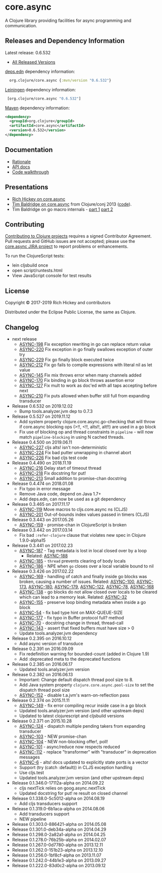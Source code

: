 # core.async

A Clojure library providing facilities for async programming and communication.


## Releases and Dependency Information

Latest release: 0.6.532

* [All Released Versions](http://search.maven.org/#search%7Cgav%7C1%7Cg%3A%22org.clojure%22%20AND%20a%3A%22core.async%22)

[deps.edn](https://clojure.org/reference/deps_and_cli) dependency information:

```clj
  org.clojure/core.async {:mvn/version "0.6.532"}
 ```

[Leiningen](https://github.com/technomancy/leiningen) dependency information:

```clj
 [org.clojure/core.async "0.6.532"]
```

[Maven](http://maven.apache.org/) dependency information:

```xml
<dependency>
  <groupId>org.clojure</groupId>
  <artifactId>core.async</artifactId>
  <version>0.6.532</version>
</dependency>
```

## Documentation

* [Rationale](https://clojure.org/news/2013/06/28/clojure-clore-async-channels)
* [API docs](https://clojure.github.io/core.async/)
* [Code walkthrough](https://github.com/clojure/core.async/blob/master/examples/walkthrough.clj)

## Presentations

* [Rich Hickey on core.async](http://www.infoq.com/presentations/clojure-core-async)
* [Tim Baldridge on core.async](http://www.youtube.com/watch?v=enwIIGzhahw) from Clojure/conj 2013 ([code](https://github.com/halgari/clojure-conj-2013-core.async-examples)).
* Tim Baldridge on go macro internals - [part 1](https://www.youtube.com/watch?v=R3PZMIwXN_g) [part 2](https://www.youtube.com/watch?v=SI7qtuuahhU)

## Contributing 

[Contributing to Clojure projects](https://clojure.org/community/contributing) requires a signed Contributor Agreement. Pull requests and GitHub issues are not accepted; please use the [core.async JIRA project](https://clojure.atlassian.net/browse/ASYNC) to report problems or enhancements.

To run the ClojureScript tests:

* lein cljsbuild once
* open script/runtests.html
* View JavaScript console for test results

## License

Copyright © 2017-2019 Rich Hickey and contributors

Distributed under the Eclipse Public License, the same as Clojure.

## Changelog

* next release
  * [ASYNC-198](https://clojure.atlassian.net/browse/ASYNC-198) Fix exception rewriting in go can replace return value
  * [ASYNC-220](https://clojure.atlassian.net/browse/ASYNC-220) Fix exception in go finally swallows exception of outer try
  * [ASYNC-229](https://clojure.atlassian.net/browse/ASYNC-229) Fix go finally block executed twice
  * [ASYNC-212](https://clojure.atlassian.net/browse/ASYNC-212) Fix go fails to compile expressions with literal nil as let value
  * [ASYNC-145](https://clojure.atlassian.net/browse/ASYNC-145) Fix mix throws error when many channels added
  * [ASYNC-170](https://clojure.atlassian.net/browse/ASYNC-170) Fix binding in go block throws assertion error
  * [ASYNC-127](https://clojure.atlassian.net/browse/ASYNC-127) Fix mult to work as doc'ed with all taps accepting before next
  * [ASYNC-210](https://clojure.atlassian.net/browse/ASYNC-210) Fix puts allowed when buffer still full from expanding transducer
* Release 0.6.532 on 2019.12.02
  * Bump tools.analyzer.jvm dep to 0.7.3
* Release 0.5.527 on 2019.11.12
  * Add system property clojure.core.async.go-checking that will throw if core.async blocking ops (>!!, <!!, alts!!, alt!!) are used in a go block
  * Fix use of blocking op and thread constraints in `pipeline` - will now match `pipeline-blocking` in using N cached threads.
* Release 0.4.500 on 2019.06.11
  * [ASYNC-227](https://clojure.atlassian.net/browse/ASYNC-227) cljs alts! isn't non-deterministic
  * [ASYNC-224](https://clojure.atlassian.net/browse/ASYNC-224) Fix bad putter unwrapping in channel abort
  * [ASYNC-226](https://clojure.atlassian.net/browse/ASYNC-226) Fix bad cljs test code
* Release 0.4.490 on 2018.11.19
  * [ASYNC-216](https://clojure.atlassian.net/browse/ASYNC-216) Delay start of timeout thread
  * [ASYNC-218](https://clojure.atlassian.net/browse/ASYNC-218) Fix docstring for put!
  * [ASYNC-213](https://clojure.atlassian.net/browse/ASYNC-213) Small addition to promise-chan docstring
* Release 0.4.474 on 2018.01.08
  * Fix typo in error message
  * Remove Java code, depend on Java 1.7+
  * Add deps.edn, can now be used as a git dependency
* Release 0.3.465 on 2017.11.17
  * [ASYNC-119](https://clojure.atlassian.net/browse/ASYNC-119) Move macros to cljs.core.async ns (CLJS)
  * [ASYNC-201](https://clojure.atlassian.net/browse/ASYNC-201) Out-of-bounds index values passed in timers (CLJS)
* Release 0.3.443 on 2017.05.26
  * [ASYNC-159](https://clojure.atlassian.net/browse/ASYNC-159) - promise-chan in ClojureScript is broken 
* Release 0.3.442 on 2017.03.14
  * Fix bad `:refer-clojure` clause that violates new spec in Clojure 1.9.0-alpha15
* Release 0.3.441 on 2017.02.23
  * [ASYNC-187](https://clojure.atlassian.net/browse/ASYNC-187) - Tag metadata is lost in local closed over by a loop
    * Related: [ASYNC-188](https://clojure.atlassian.net/browse/ASYNC-188)
  * [ASYNC-185](https://clojure.atlassian.net/browse/ASYNC-185) - `thread` prevents clearing of body locals
  * [ASYNC-186](https://clojure.atlassian.net/browse/ASYNC-186) - NPE when `go` closes over a local variable bound to nil
* Release 0.3.426 on 2017.02.22
  * [ASYNC-169](https://clojure.atlassian.net/browse/ASYNC-169) - handling of catch and finally inside go blocks was broken, causing a number of issues. Related: [ASYNC-100](https://clojure.atlassian.net/browse/ASYNC-100), [ASYNC-173](https://clojure.atlassian.net/browse/ASYNC-173), [ASYNC-180](https://clojure.atlassian.net/browse/ASYNC-180), [ASYNC-179](https://clojure.atlassian.net/browse/ASYNC-179), [ASYNC-122](https://clojure.atlassian.net/browse/ASYNC-122), [ASYNC-78](https://clojure.atlassian.net/browse/ASYNC-78), [ASYNC-168](https://clojure.atlassian.net/browse/ASYNC-168)
  * [ASYNC-138](https://clojure.atlassian.net/browse/ASYNC-138) - go blocks do not allow closed over locals to be cleared which can lead to a memory leak. Related: [ASYNC-32](https://clojure.atlassian.net/browse/ASYNC-32)
  * [ASYNC-155](https://clojure.atlassian.net/browse/ASYNC-155) - preserve loop binding metadata when inside a go block
  * [ASYNC-54](https://clojure.atlassian.net/browse/ASYNC-54) - fix bad type hint on MAX-QUEUE-SIZE
  * [ASYNC-177](https://clojure.atlassian.net/browse/ASYNC-177) - fix typo in Buffer protocol full? method
  * [ASYNC-70](https://clojure.atlassian.net/browse/ASYNC-70) - docstring change in thread, thread-call
  * [ASYNC-143](https://clojure.atlassian.net/browse/ASYNC-143) - assert that fixed buffers must have size > 0
  * Update tools.analyzer.jvm dependency
* Release 0.2.395 on 2016.10.12
  * Add async version of transduce
* Release 0.2.391 on 2016.09.09
  * Fix redefinition warning for bounded-count (added in Clojure 1.9)
  * Add :deprecated meta to the deprecated functions
* Release 0.2.385 on 2016.06.17
  * Updated tools.analyzer.jvm version
* Release 0.2.382 on 2016.06.13
  * Important: Change default dispatch thread pool size to 8.
  * Add Java system property `clojure.core.async.pool-size` to set the dispatch thread pool size
  * [ASYNC-152](https://clojure.atlassian.net/browse/ASYNC-152) - disable t.a.jvm's warn-on-reflection pass 
* Release 0.2.374 on 2015.11.11
  * [ASYNC-149](https://clojure.atlassian.net/browse/ASYNC-149) - fix error compiling recur inside case in a go block
  * Updated tools.analyzer.jvm version (and other upstream deps)
  * Updated to latest clojurescript and cljsbuild versions
* Release 0.2.371 on 2015.10.28
  * [ASYNC-124](https://clojure.atlassian.net/browse/ASYNC-124) - dispatch multiple pending takers from expanding transducer
  * [ASYNC-103](https://clojure.atlassian.net/browse/ASYNC-103) - NEW promise-chan
  * [ASYNC-104](https://clojure.atlassian.net/browse/ASYNC-104) - NEW non-blocking offer!, poll!
  * [ASYNC-101](https://clojure.atlassian.net/browse/ASYNC-101) - async/reduce now respects reduced
  * [ASYNC-112](https://clojure.atlassian.net/browse/ASYNC-112) - replace "transformer" with "transducer" in deprecation messages
  * [ASYNC-6](https://clojure.atlassian.net/browse/ASYNC-6) - alts! docs updated to explicitly state ports is a vector
  * Support (try (catch :default)) in CLJS exception handling
  * Use cljs.test
  * Updated tools.analyzer.jvm version (and other upstream deps)
* Release 0.1.346.0-17112a-alpha on 2014.09.22
  * cljs nextTick relies on goog.async.nextTick
  * Updated docstring for put! re result on closed channel
* Release 0.1.338.0-5c5012-alpha on 2014.08.19
  * Add cljs transducers support
* Release 0.1.319.0-6b1aca-alpha on 2014.08.06
  * Add transducers support
  * NEW pipeline
* Release 0.1.303.0-886421-alpha on 2014.05.08
* Release 0.1.301.0-deb34a-alpha on 2014.04.29
* Release 0.1.298.0-2a82a1-alpha on 2014.04.25
* Release 0.1.278.0-76b25b-alpha on 2014.02.07
* Release 0.1.267.0-0d7780-alpha on 2013.12.11
* Release 0.1.262.0-151b23-alpha on 2013.12.10
* Release 0.1.256.0-1bf8cf-alpha on 2013.11.07
* Release 0.1.242.0-44b1e3-alpha on 2013.09.27
* Release 0.1.222.0-83d0c2-alpha on 2013.09.12
